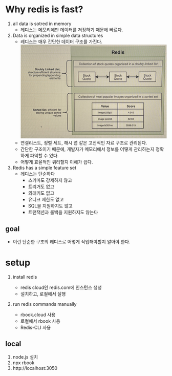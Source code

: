 # Why redis is fast?
1. all data is sotred in memory
    - 레디스는 메모리에만 데이터를 저장하기 때문에 빠르다.
2. Data is organized in simple data structures
    - 레디스는 매우 간단한 데이터 구조를 가진다.
![simple_data_structure](simple_data_structure.jpeg)
    - 연결리스트, 정렬 세트, 해시 맵 같은 고전적인 자료 구조로 관리된다.
    - 간단한 구조이기 때문에, 개발자가 메모리에서 정보를 어떻게 관리하는지 정확하게 파악할 수 있다.
    - 어떻게 효율적인 쿼리할지 이해가 쉽다.
3. Redis has a simple feature set
    - 레디스는 단순하다
        - 스키마도 강제하지 않고
        - 트리거도 없고
        - 외래키도 없고
        - 유니크 제한도 없고
        - SQL을 지원하지도 않고
        - 트랜잭션과 롤백을 지원하지도 않는다

## goal
- 이런 단순한 구조의 레디스로 어떻게 작업해야할지 알아야 한다. 

# setup
1. install redis
    - redis cloud인 redis.com에 인스턴스 생성
    - 설치하고, 로컬에서 실행

2. run redis commands manually
    - rbook.cloud 사용
    - 로컬에서 rbook 사용
    - Redis-CLI 사용

## local
1. node.js 설치
2. npx rbook
3. http://localhost:3050

